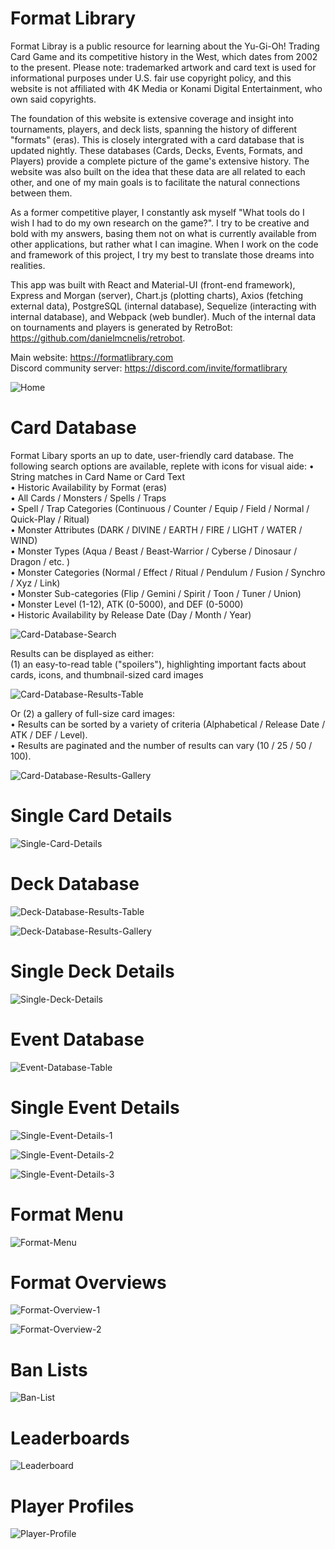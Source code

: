 # Format Library

Format Libray is a public resource for learning about the Yu-Gi-Oh! Trading Card Game and its competitive history in the West, which dates from 2002 to the present. Please note: trademarked artwork and card text is used for informational purposes under U.S. fair use copyright policy, and this website is not affiliated with 4K Media or Konami Digital Entertainment, who own said copyrights.

The foundation of this website is extensive coverage and insight into tournaments, players, and deck lists, spanning the history of different "formats" (eras). This is closely intergrated with a card database that is updated nightly. These databases (Cards, Decks, Events, Formats, and Players) provide a complete picture of the game's extensive history. The website was also built on the idea that these data are all related to each other, and one of my main goals is to facilitate the natural connections between them. 

As a former competitive player, I constantly ask myself "What tools do I wish I had to do my own research on the game?". I try to be creative and bold with my answers, basing them not on what is currently available from other applications, but rather what I can imagine. When I work on the code and framework of this project, I try my best to translate those dreams into realities.

This app was built with React and Material-UI (front-end framework), Express and Morgan (server), Chart.js (plotting charts), Axios (fetching external data), PostgreSQL (internal database), Sequelize (interacting with internal database), and Webpack (web bundler). Much of the internal data on tournaments and players is generated by RetroBot: https://github.com/danielmcnelis/retrobot.

Main website: https://formatlibrary.com<br/>
Discord community server: https://discord.com/invite/formatlibrary

![Home](/public/screenshots/Home.jpg)

# Card Database

Format Libary sports an up to date, user-friendly card database. The following search options are available, replete with icons for visual aide:
• String matches in Card Name or Card Text<br/>
• Historic Availability by Format (eras)<br/>
• All Cards / Monsters / Spells / Traps<br/>
• Spell / Trap Categories (Continuous / Counter / Equip / Field / Normal / Quick-Play / Ritual)<br/>
• Monster Attributes (DARK / DIVINE / EARTH / FIRE / LIGHT / WATER / WIND)<br/>
• Monster Types (Aqua / Beast / Beast-Warrior / Cyberse / Dinosaur / Dragon / etc. )<br/>
• Monster Categories (Normal / Effect / Ritual / Pendulum / Fusion / Synchro / Xyz / Link)<br/>
• Monster Sub-categories (Flip / Gemini / Spirit / Toon / Tuner / Union)<br/>
• Monster Level (1-12), ATK (0-5000), and DEF (0-5000)<br/>
• Historic Availability by Release Date (Day / Month / Year)<br/>

![Card-Database-Search](/public/screenshots/Card-Database-Search.jpg)

Results can be displayed as either:<br/>
(1) an easy-to-read table ("spoilers"), highlighting important facts about cards, icons, and thumbnail-sized card images

![Card-Database-Results-Table](/public/screenshots/Card-Database-Results-Table.jpg)

Or (2) a gallery of full-size card images:<br/>
• Results can be sorted by a variety of criteria (Alphabetical / Release Date / ATK / DEF / Level).<br/>
• Results are paginated and the number of results can vary (10 / 25 / 50 / 100).

![Card-Database-Results-Gallery](/public/screenshots/Card-Database-Results-Gallery.jpg)

# Single Card Details

![Single-Card-Details](/public/screenshots/Single-Card-Details.jpg)

# Deck Database

![Deck-Database-Results-Table](/public/screenshots/Deck-Database-Results-Table.jpg)

![Deck-Database-Results-Gallery](/public/screenshots/Deck-Database-Results-Gallery.jpg)

# Single Deck Details

![Single-Deck-Details](/public/screenshots/Single-Deck-Details.jpg)

# Event Database

![Event-Database-Table](/public/screenshots/Event-Database-Table.jpg)

# Single Event Details

![Single-Event-Details-1](/public/screenshots/Single-Event-Details-1.jpg)

![Single-Event-Details-2](/public/screenshots/Single-Event-Details-2.jpg)

![Single-Event-Details-3](/public/screenshots/Single-Event-Details-3.jpg)

# Format Menu

![Format-Menu](/public/screenshots/Format-Menu.jpg)

# Format Overviews

![Format-Overview-1](/public/screenshots/Format-Overview-1.jpg)

![Format-Overview-2](/public/screenshots/Format-Overview-2.jpg)
# Ban Lists

![Ban-List](/public/screenshots/Ban-List.jpg)

# Leaderboards

![Leaderboard](/public/screenshots/Leaderboard.jpg)

# Player Profiles

![Player-Profile](/public/screenshots/Player-Profile.jpg)